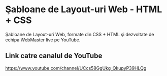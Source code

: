 # Şabloane de Layout-uri Web - HTML + CSS
 Şabloane de Layout-uri Web, formate din CSS + HTML şi dezvoltate de echipa WebMaster live pe YouTube.
 
 ## Link catre canalul de YouTube
 
https://www.youtube.com/channel/UCcs58GgUkg_QkupyP39HLQg
